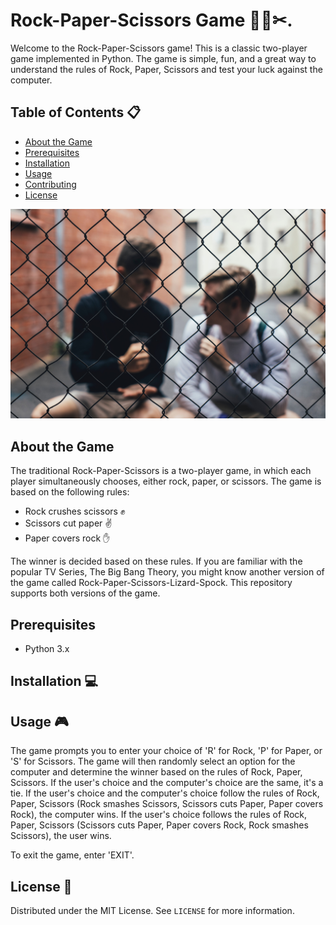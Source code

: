 # Rock-Paper-Scissors Game  🗿📄✂.

Welcome to the Rock-Paper-Scissors game! This is a classic two-player game implemented in Python. The game is simple, fun, and a great way to understand the rules of Rock, Paper, Scissors and test your luck against the computer.

## Table of Contents 📋

- [About the Game](#about-the-game)
- [Prerequisites](#prerequisites)
- [Installation](#installation)
- [Usage](#usage)
- [Contributing](#contributing)
- [License](#license)

![Alt text](marcus-wallis-R1qHDAEnCmc-unsplash.jpg)

## About the Game 

The traditional Rock-Paper-Scissors is a two-player game, in which each player simultaneously chooses, either rock, paper, or scissors. The game is based on the following rules:

- Rock crushes scissors ✊
- Scissors cut paper ✌️
- Paper covers rock ✋

The winner is decided based on these rules. If you are familiar with the popular TV Series, The Big Bang Theory, you might know another version of the game called Rock-Paper-Scissors-Lizard-Spock. This repository supports both versions of the game.

## Prerequisites 

- Python 3.x

## Installation 💻


## Usage 🎮

The game prompts you to enter your choice of 'R' for Rock, 'P' for Paper, or 'S' for Scissors. The game will then randomly select an option for the computer and determine the winner based on the rules of Rock, Paper, Scissors. If the user's choice and the computer's choice are the same, it's a tie. If the user's choice and the computer's choice follow the rules of Rock, Paper, Scissors (Rock smashes Scissors, Scissors cuts Paper, Paper covers Rock), the computer wins. If the user's choice follows the rules of Rock, Paper, Scissors (Scissors cuts Paper, Paper covers Rock, Rock smashes Scissors), the user wins.

To exit the game, enter 'EXIT'.


## License 📄

Distributed under the MIT License. See `LICENSE` for more information.
